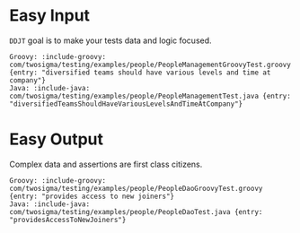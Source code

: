 # Easy Input

`DDJT` goal is to make your tests data and logic focused.
 
```tabs
Groovy: :include-groovy: com/twosigma/testing/examples/people/PeopleManagementGroovyTest.groovy {entry: "diversified teams should have various levels and time at company"}
Java: :include-java: com/twosigma/testing/examples/people/PeopleManagementTest.java {entry: "diversifiedTeamsShouldHaveVariousLevelsAndTimeAtCompany"}
```

# Easy Output 

Complex data and assertions are first class citizens.

```tabs
Groovy: :include-groovy: com/twosigma/testing/examples/people/PeopleDaoGroovyTest.groovy {entry: "provides access to new joiners"}
Java: :include-java: com/twosigma/testing/examples/people/PeopleDaoTest.java {entry: "providesAccessToNewJoiners"}
```


